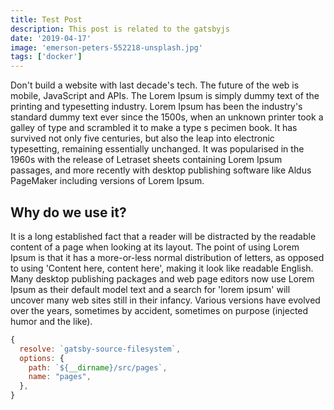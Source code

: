 ```yaml
---
title: Test Post
description: This post is related to the gatsbyjs
date: '2019-04-17'
image: 'emerson-peters-552218-unsplash.jpg'
tags: ['docker']
---
```

Don't build a website with last decade's tech. The future of the web is mobile, JavaScript and APIs.
The Lorem Ipsum is simply dummy text of the printing and typesetting industry.
Lorem Ipsum has been the industry's standard dummy text ever since the 1500s,
when an unknown printer took a galley of type and scrambled it to make a type s
pecimen book. It has survived not only five centuries, but also the leap into
electronic typesetting, remaining essentially unchanged. It was popularised in
the 1960s with the release of Letraset sheets containing Lorem Ipsum passages,
and more recently with desktop publishing software like Aldus PageMaker including
versions of Lorem Ipsum.

## Why do we use it?
It is a long established fact that a reader will be distracted by the readable
content of a page when looking at its layout. The point of using Lorem Ipsum
is that it has a more-or-less normal distribution of letters, as opposed to using
'Content here, content here', making it look like readable English.
Many desktop publishing packages and web page editors now use Lorem
Ipsum as their default model text and a search for 'lorem ipsum' will
uncover many web sites still in their infancy. Various versions have evolved
over the years, sometimes by accident, sometimes on purpose
(injected humor and the like).

```javascript
{
  resolve: `gatsby-source-filesystem`,
  options: {
    path: `${__dirname}/src/pages`,
    name: "pages",
  },
}
```